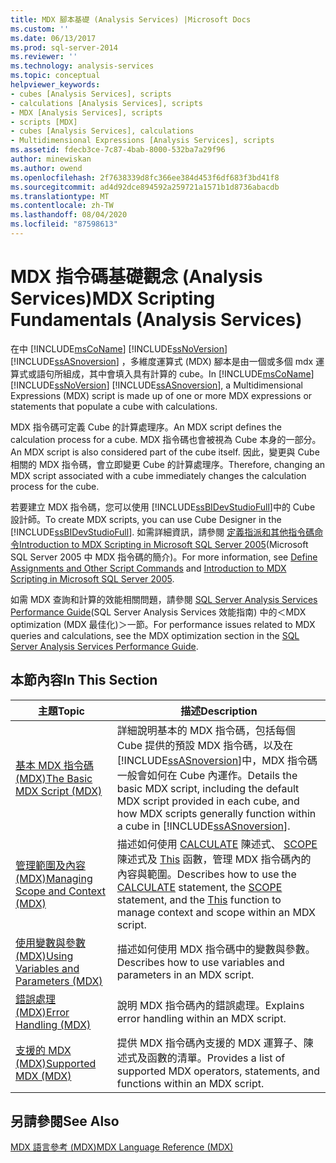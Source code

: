 ```yaml
---
title: MDX 腳本基礎 (Analysis Services) |Microsoft Docs
ms.custom: ''
ms.date: 06/13/2017
ms.prod: sql-server-2014
ms.reviewer: ''
ms.technology: analysis-services
ms.topic: conceptual
helpviewer_keywords:
- cubes [Analysis Services], scripts
- calculations [Analysis Services], scripts
- MDX [Analysis Services], scripts
- scripts [MDX]
- cubes [Analysis Services], calculations
- Multidimensional Expressions [Analysis Services], scripts
ms.assetid: fdecb3ce-7c87-4bab-8000-532ba7a29f96
author: minewiskan
ms.author: owend
ms.openlocfilehash: 2f7638339d8fc366ee384d453f6df683f3bd41f8
ms.sourcegitcommit: ad4d92dce894592a259721a1571b1d8736abacdb
ms.translationtype: MT
ms.contentlocale: zh-TW
ms.lasthandoff: 08/04/2020
ms.locfileid: "87598613"
---
```

# <a name="mdx-scripting-fundamentals-analysis-services"></a><span data-ttu-id="44a3e-102">MDX 指令碼基礎觀念 (Analysis Services)</span><span class="sxs-lookup"><span data-stu-id="44a3e-102">MDX Scripting Fundamentals (Analysis Services)</span></span>
  <span data-ttu-id="44a3e-103">在中 [!INCLUDE[msCoName](../../../includes/msconame-md.md)] [!INCLUDE[ssNoVersion](../../../includes/ssnoversion-md.md)] [!INCLUDE[ssASnoversion](../../../includes/ssasnoversion-md.md)] ，多維度運算式 (MDX) 腳本是由一個或多個 mdx 運算式或語句所組成，其中會填入具有計算的 cube。</span><span class="sxs-lookup"><span data-stu-id="44a3e-103">In [!INCLUDE[msCoName](../../../includes/msconame-md.md)] [!INCLUDE[ssNoVersion](../../../includes/ssnoversion-md.md)] [!INCLUDE[ssASnoversion](../../../includes/ssasnoversion-md.md)], a Multidimensional Expressions (MDX) script is made up of one or more MDX expressions or statements that populate a cube with calculations.</span></span>  
  
 <span data-ttu-id="44a3e-104">MDX 指令碼可定義 Cube 的計算處理序。</span><span class="sxs-lookup"><span data-stu-id="44a3e-104">An MDX script defines the calculation process for a cube.</span></span> <span data-ttu-id="44a3e-105">MDX 指令碼也會被視為 Cube 本身的一部分。</span><span class="sxs-lookup"><span data-stu-id="44a3e-105">An MDX script is also considered part of the cube itself.</span></span> <span data-ttu-id="44a3e-106">因此，變更與 Cube 相關的 MDX 指令碼，會立即變更 Cube 的計算處理序。</span><span class="sxs-lookup"><span data-stu-id="44a3e-106">Therefore, changing an MDX script associated with a cube immediately changes the calculation process for the cube.</span></span>  
  
 <span data-ttu-id="44a3e-107">若要建立 MDX 指令碼，您可以使用 [!INCLUDE[ssBIDevStudioFull](../../../includes/ssbidevstudiofull-md.md)]中的 Cube 設計師。</span><span class="sxs-lookup"><span data-stu-id="44a3e-107">To create MDX scripts, you can use Cube Designer in the [!INCLUDE[ssBIDevStudioFull](../../../includes/ssbidevstudiofull-md.md)].</span></span> <span data-ttu-id="44a3e-108">如需詳細資訊，請參閱 [定義指派和其他指令碼命令](../define-assignments-and-other-script-commands.md)[Introduction to MDX Scripting in Microsoft SQL Server 2005](https://go.microsoft.com/fwlink/?LinkId=81892)(Microsoft SQL Server 2005 中 MDX 指令碼的簡介)。</span><span class="sxs-lookup"><span data-stu-id="44a3e-108">For more information, see [Define Assignments and Other Script Commands](../define-assignments-and-other-script-commands.md) and [Introduction to MDX Scripting in Microsoft SQL Server 2005](https://go.microsoft.com/fwlink/?LinkId=81892).</span></span>  
  
 <span data-ttu-id="44a3e-109">如需 MDX 查詢和計算的效能相關問題，請參閱 [SQL Server Analysis Services Performance Guide](https://go.microsoft.com/fwlink/p/?LinkId=399050)(SQL Server Analysis Services 效能指南) 中的＜MDX optimization (MDX 最佳化)＞一節。</span><span class="sxs-lookup"><span data-stu-id="44a3e-109">For performance issues related to MDX queries and calculations, see the MDX optimization section in the [SQL Server Analysis Services Performance Guide](https://go.microsoft.com/fwlink/p/?LinkId=399050).</span></span>  
  
## <a name="in-this-section"></a><span data-ttu-id="44a3e-110">本節內容</span><span class="sxs-lookup"><span data-stu-id="44a3e-110">In This Section</span></span>  
  
|<span data-ttu-id="44a3e-111">主題</span><span class="sxs-lookup"><span data-stu-id="44a3e-111">Topic</span></span>|<span data-ttu-id="44a3e-112">描述</span><span class="sxs-lookup"><span data-stu-id="44a3e-112">Description</span></span>|  
|-----------|-----------------|  
|[<span data-ttu-id="44a3e-113">基本 MDX 指令碼 &#40;MDX&#41;</span><span class="sxs-lookup"><span data-stu-id="44a3e-113">The Basic MDX Script &#40;MDX&#41;</span></span>](the-basic-mdx-script-mdx.md)|<span data-ttu-id="44a3e-114">詳細說明基本的 MDX 指令碼，包括每個 Cube 提供的預設 MDX 指令碼，以及在 [!INCLUDE[ssASnoversion](../../../includes/ssasnoversion-md.md)]中，MDX 指令碼一般會如何在 Cube 內運作。</span><span class="sxs-lookup"><span data-stu-id="44a3e-114">Details the basic MDX script, including the default MDX script provided in each cube, and how MDX scripts generally function within a cube in [!INCLUDE[ssASnoversion](../../../includes/ssasnoversion-md.md)].</span></span>|  
|[<span data-ttu-id="44a3e-115">管理範圍及內容 &#40;MDX&#41;</span><span class="sxs-lookup"><span data-stu-id="44a3e-115">Managing Scope and Context &#40;MDX&#41;</span></span>](managing-scope-and-context-mdx.md)|<span data-ttu-id="44a3e-116">描述如何使用 [CALCULATE](/sql/mdx/mdx-scripting-calculate) 陳述式、 [SCOPE](/sql/mdx/mdx-scripting-scope) 陳述式及 [This](/sql/mdx/this-mdx) 函數，管理 MDX 指令碼內的內容與範圍。</span><span class="sxs-lookup"><span data-stu-id="44a3e-116">Describes how to use the [CALCULATE](/sql/mdx/mdx-scripting-calculate) statement, the [SCOPE](/sql/mdx/mdx-scripting-scope) statement, and the [This](/sql/mdx/this-mdx) function to manage context and scope within an MDX script.</span></span>|  
|[<span data-ttu-id="44a3e-117">使用變數與參數 &#40;MDX&#41;</span><span class="sxs-lookup"><span data-stu-id="44a3e-117">Using Variables and Parameters &#40;MDX&#41;</span></span>](using-variables-and-parameters-mdx.md)|<span data-ttu-id="44a3e-118">描述如何使用 MDX 指令碼中的變數與參數。</span><span class="sxs-lookup"><span data-stu-id="44a3e-118">Describes how to use variables and parameters in an MDX script.</span></span>|  
|[<span data-ttu-id="44a3e-119">錯誤處理 &#40;MDX&#41;</span><span class="sxs-lookup"><span data-stu-id="44a3e-119">Error Handling &#40;MDX&#41;</span></span>](error-handling-mdx.md)|<span data-ttu-id="44a3e-120">說明 MDX 指令碼內的錯誤處理。</span><span class="sxs-lookup"><span data-stu-id="44a3e-120">Explains error handling within an MDX script.</span></span>|  
|[<span data-ttu-id="44a3e-121">支援的 MDX &#40;MDX&#41;</span><span class="sxs-lookup"><span data-stu-id="44a3e-121">Supported MDX &#40;MDX&#41;</span></span>](supported-mdx-mdx.md)|<span data-ttu-id="44a3e-122">提供 MDX 指令碼內支援的 MDX 運算子、陳述式及函數的清單。</span><span class="sxs-lookup"><span data-stu-id="44a3e-122">Provides a list of supported MDX operators, statements, and functions within an MDX script.</span></span>|  
  
## <a name="see-also"></a><span data-ttu-id="44a3e-123">另請參閱</span><span class="sxs-lookup"><span data-stu-id="44a3e-123">See Also</span></span>  
 [<span data-ttu-id="44a3e-124">MDX 語言參考 &#40;MDX&#41;</span><span class="sxs-lookup"><span data-stu-id="44a3e-124">MDX Language Reference &#40;MDX&#41;</span></span>](/sql/mdx/mdx-language-reference-mdx)  
  
  
